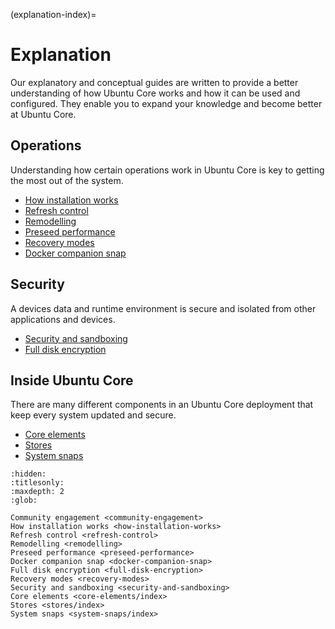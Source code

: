 (explanation-index)=
# Explanation


Our explanatory and conceptual guides are written to provide a better understanding of how Ubuntu Core works and how it can be used and configured. They enable you to expand your knowledge and become better at Ubuntu Core.

## Operations

Understanding how certain operations work in Ubuntu Core is key to getting the most out of the system.

- [How installation works](how-installation-works)
- [Refresh control](refresh-control)
- [Remodelling](remodelling)
- [Preseed performance](preseed-performance)
- [Recovery modes](recovery-modes)
- [Docker companion snap](docker-companion-snap)

## Security

A devices data and runtime environment is secure and isolated from other applications and devices.

- [Security and sandboxing](security-and-sandboxing)
- [Full disk encryption](full-disk-encryption)

## Inside Ubuntu Core

There are many different components in an Ubuntu Core deployment that keep every system updated and secure.

- [Core elements](core-elements/index)
- [Stores](stores/index)
- [System snaps](system-snaps/index)


```{toctree}
:hidden:
:titlesonly:
:maxdepth: 2
:glob:

Community engagement <community-engagement>
How installation works <how-installation-works>
Refresh control <refresh-control>
Remodelling <remodelling>
Preseed performance <preseed-performance>
Docker companion snap <docker-companion-snap>
Full disk encryption <full-disk-encryption>
Recovery modes <recovery-modes>
Security and sandboxing <security-and-sandboxing>
Core elements <core-elements/index>
Stores <stores/index>
System snaps <system-snaps/index>

